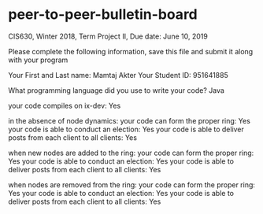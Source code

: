 # peer-to-peer-bulletin-board

CIS630, Winter 2018, Term Project II, Due date: June 10, 2019

Please complete the following information, save this file and submit it along with your program

Your First and Last name: Mamtaj Akter
Your Student ID: 951641885

What programming language did you use to write your code? Java

your code compiles on ix-dev: Yes

in the absence of node dynamics: 
	your code can form the proper ring:   Yes
	your code is able to conduct an election: Yes
	your code is able to deliver posts from each client to all clients: Yes

when new nodes are added to the ring:
        your code can form the proper ring:   Yes
        your code is able to conduct an election: Yes
        your code is able to deliver posts from each client to all clients: Yes


when nodes are removed from the ring:
        your code can form the proper ring:   Yes
        your code is able to conduct an election: Yes
        your code is able to deliver posts from each client to all clients: Yes
